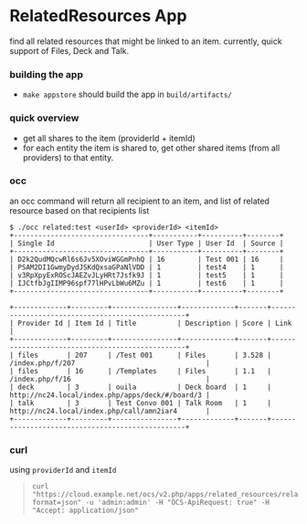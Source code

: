 # RelatedResources App

find all related resources that might be linked to an item. currently, quick support of Files, Deck and
Talk.

### building the app

- `make appstore` should build the app in `build/artifacts/`

### quick overview

- get all shares to the item (providerId + itemId)
- for each entity the item is shared to, get other shared items (from all providers) to that entity.

### occ

an occ command will return all recipient to an item, and list of related resource based on that
recipients list

```
$ ./occ related:test <userId> <providerId> <itemId>
+---------------------------------+-----------+----------+--------+
| Single Id                       | User Type | User Id  | Source |
+---------------------------------+-----------+----------+--------+
| D2k2QudMQcwRl6s6Jv5XOviWGGmPnhQ | 16        | Test 001 | 16     |
| PSAM2DI1GwmyDydJSKdQxsaGPaNlVDD | 1         | test4    | 1      |
| v3RpXpyExROScJAEZvJLyHRt7Jsfk9J | 1         | test5    | 1      |
| IJCtfbJgIIMP96spf77lHPvLbWu6MZu | 1         | test6    | 1      |
+---------------------------------+-----------+----------+--------+

+-------------+---------+----------------+-------------+-------+-------------------------------------------------+
| Provider Id | Item Id | Title          | Description | Score | Link                                            |
+-------------+---------+----------------+-------------+-------+-------------------------------------------------+
| files       | 207     | /Test 001      | Files       | 3.528 | /index.php/f/207                                |
| files       | 16      | /Templates     | Files       | 1.1   | /index.php/f/16                                 |
| deck        | 3       | ouila          | Deck board  | 1     | http://nc24.local/index.php/apps/deck/#/board/3 |
| talk        | 3       | Test Convo 001 | Talk Room   | 1     | http://nc24.local/index.php/call/amn2iar4       |
+-------------+---------+----------------+-------------+-------+-------------------------------------------------+
```

### curl

using `providerId` and `itemId`

>     curl "https://cloud.example.net/ocs/v2.php/apps/related_resources/related/<providerId>/<itemId>?format=json" -u 'admin:admin' -H "OCS-ApiRequest: true" -H "Accept: application/json"

